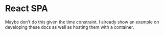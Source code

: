 # React SPA

Maybe don't do this given the time constraint. I already show an example on developing these docs as well as hosting them with a container.
